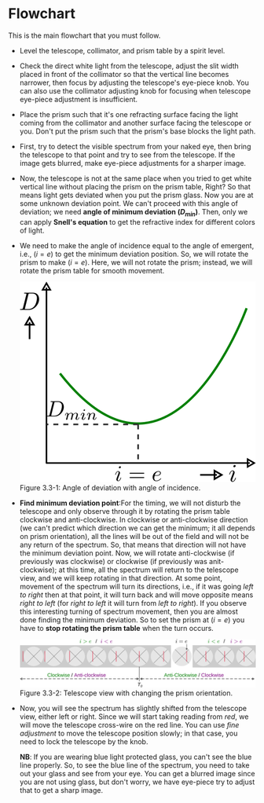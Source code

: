 # Flowchart
This is the main flowchart that you must follow. 

- Level the telescope, collimator, and prism table by a spirit level.
- Check the direct white light from the telescope, adjust the slit width placed in front of the collimator so that the vertical line becomes narrower, then focus by adjusting the telescope's eye-piece knob. You can also use the collimator adjusting knob for focusing when telescope eye-piece adjustment is insufficient.
- Place the prism such that it's one refracting surface facing the light coming from the collimator and another surface facing the telescope or you. Don't put the prism such that the prism's base blocks the light path.
- First, try to detect the visible spectrum from your naked eye, then bring the telescope to that point and try to see from the telescope. If the image gets blurred, make eye-piece adjustments for a sharper image.
 - Now, the telescope is not at the same place when you tried to get white vertical line without placing the prism on the prism table, Right? So that means light gets deviated when you put the prism glass. Now you are at some unknown deviation point. We can't proceed with this angle of deviation; we need **angle of minimum deviation $(D_{min})$**. Then, only we can apply **Snell's equation** to get the refractive index for different colors of light.
 - We need to make the angle of incidence equal to the angle of emergent, i.e., $(i = e)$ to get the minimum deviation position. So, we will rotate the prism to make $(i = e)$. Here, we will not rotate the prism; instead, we will rotate the prism table for smooth movement.
  
    ![deviation vs angle of incidence graph](img/img02-03-01.svg)  
    Figure 3.3-1: Angle of deviation with angle of incidence.

 - **Find minimum deviation point**:For the timing, we will not disturb the telescope and only observe through it by rotating the prism table clockwise and anti-clockwise. In clockwise or anti-clockwise direction (we can't predict which direction we can get the minimum; it all depends on prism orientation), all the lines will be out of the field and will not be any return of the spectrum. So, that means that direction will not have the minimum deviation point. Now, we will rotate anti-clockwise (if previously was clockwise) or clockwise (if previously was anit-clockwise); at this time, all the spectrum will return to the telescope view, and we will keep rotating in that direction. At some point, movement of the spectrum will turn its directions, i.e., if it was going *left to right* then at that point, it will turn back and will move opposite means *right to left* (for *right to left* it will turn from *left to right*). 
 If you observe this interesting turning of spectrum movement, then you are almost done finding the minimum deviation. So to set the prism at $(i=e)$ you have to **stop rotating the prism table** when the turn occurs.
    
    ![fing minimum deviation](img/img02-03-02.svg)  
    Figure 3.3-2: Telescope view with changing the prism orientation.
 - Now, you will see the spectrum has slightly shifted from the telescope view, either left or right. Since we will start taking reading from *red*, we will move the telescope cross-wire on the red line. You can use *fine adjustment* to move the telescope position slowly; in that case, you need to lock the telescope by the knob.

    **NB**: If you are wearing blue light protected glass, you can't see the blue line properly. So, to see the blue line of the spectrum, you need to take out your glass and see from your eye. You can get a blurred image since you are not using glass, but don't worry, we have eye-piece try to adjust that to get a sharp image.